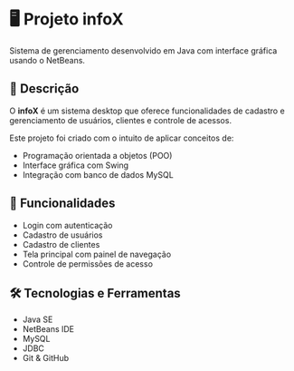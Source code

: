 # 🖥️ Projeto infoX

Sistema de gerenciamento desenvolvido em Java com interface gráfica usando o NetBeans.

## 📌 Descrição

O **infoX** é um sistema desktop que oferece funcionalidades de cadastro e gerenciamento de usuários, clientes e controle de acessos.

Este projeto foi criado com o intuito de aplicar conceitos de:
- Programação orientada a objetos (POO)
- Interface gráfica com Swing
- Integração com banco de dados MySQL

## 🚀 Funcionalidades

- Login com autenticação
- Cadastro de usuários
- Cadastro de clientes
- Tela principal com painel de navegação
- Controle de permissões de acesso

## 🛠️ Tecnologias e Ferramentas

- Java SE
- NetBeans IDE
- MySQL
- JDBC
- Git & GitHub

